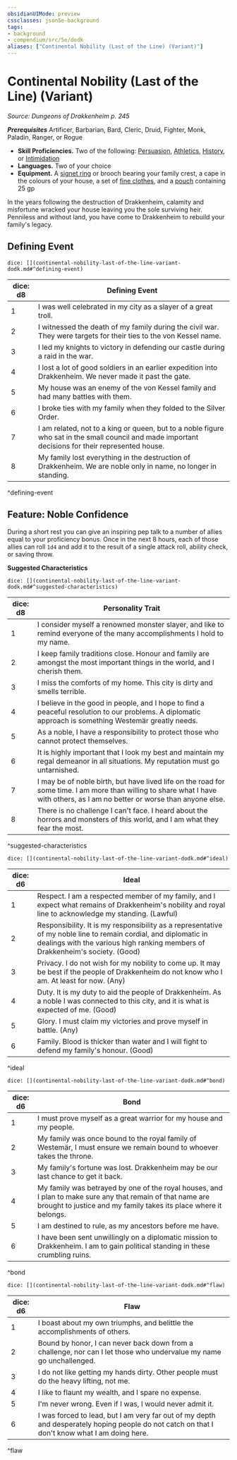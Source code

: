 ```yaml
---
obsidianUIMode: preview
cssclasses: json5e-background
tags:
- background
- compendium/src/5e/dodk
aliases: ["Continental Nobility (Last of the Line) (Variant)"]
---
```

# Continental Nobility (Last of the Line) (Variant)
*Source: Dungeons of Drakkenheim p. 245*  

***Prerequisites***  Artificer,  Barbarian,  Bard,  Cleric,  Druid,  Fighter,  Monk,  Paladin,  Ranger, or  Rogue

- **Skill Proficiencies.** Two of the following: [Persuasion](Mechanics/Rules/skills.md#Persuasion), [Athletics](Mechanics/Rules/skills.md#Athletics), [History](Mechanics/Rules/skills.md#History), or [Intimidation](Mechanics/Rules/skills.md#Intimidation)  
- **Languages.** Two of your choice  
- **Equipment.** A [signet ring](Mechanics/items/signet-ring.md) or brooch bearing your family crest, a cape in the colours of your house, a set of [fine clothes](Mechanics/items/fine-clothes.md), and a [pouch](Mechanics/items/pouch.md) containing 25 gp  

In the years following the destruction of Drakkenheim, calamity and misfortune wracked your house leaving you the sole surviving heir. Penniless and without land, you have come to Drakkenheim to rebuild your family's legacy.

## Defining Event

`dice: [](continental-nobility-last-of-the-line-variant-dodk.md#^defining-event)`

| dice: d8 | Defining Event |
|----------|----------------|
| 1 | I was well celebrated in my city as a slayer of a great troll. |
| 2 | I witnessed the death of my family during the civil war. They were targets for their ties to the von Kessel name. |
| 3 | I led my knights to victory in defending our castle during a raid in the war. |
| 4 | I lost a lot of good soldiers in an earlier expedition into Drakkenheim. We never made it past the gate. |
| 5 | My house was an enemy of the von Kessel family and had many battles with them. |
| 6 | I broke ties with my family when they folded to the Silver Order. |
| 7 | I am related, not to a king or queen, but to a noble figure who sat in the small council and made important decisions for their represented house. |
| 8 | My family lost everything in the destruction of Drakkenheim. We are noble only in name, no longer in standing. |
^defining-event

## Feature: Noble Confidence

During a short rest you can give an inspiring pep talk to a number of allies equal to your proficiency bonus. Once in the next 8 hours, each of those allies can roll `1d4` and add it to the result of a single attack roll, ability check, or saving throw.

**Suggested Characteristics**

`dice: [](continental-nobility-last-of-the-line-variant-dodk.md#^suggested-characteristics)`

| dice: d8 | Personality Trait |
|----------|-------------------|
| 1 | I consider myself a renowned monster slayer, and like to remind everyone of the many accomplishments I hold to my name. |
| 2 | I keep family traditions close. Honour and family are amongst the most important things in the world, and I cherish them. |
| 3 | I miss the comforts of my home. This city is dirty and smells terrible. |
| 4 | I believe in the good in people, and I hope to find a peaceful resolution to our problems. A diplomatic approach is something Westemär greatly needs. |
| 5 | As a noble, I have a responsibility to protect those who cannot protect themselves. |
| 6 | It is highly important that I look my best and maintain my regal demeanor in all situations. My reputation must go untarnished. |
| 7 | I may be of noble birth, but have lived life on the road for some time. I am more than willing to share what I have with others, as I am no better or worse than anyone else. |
| 8 | There is no challenge I can't face. I heard about the horrors and monsters of this world, and I am what they fear the most. |
^suggested-characteristics

`dice: [](continental-nobility-last-of-the-line-variant-dodk.md#^ideal)`

| dice: d6 | Ideal |
|----------|-------|
| 1 | Respect. I am a respected member of my family, and I expect what remains of Drakkenheim's nobility and royal line to acknowledge my standing. (Lawful) |
| 2 | Responsibility. It is my responsibility as a representative of my noble line to remain cordial, and diplomatic in dealings with the various high ranking members of Drakkenheim's society. (Good) |
| 3 | Privacy. I do not wish for my nobility to come up. It may be best if the people of Drakkenheim do not know who I am. At least for now. (Any) |
| 4 | Duty. It is my duty to aid the people of Drakkenheim. As a noble I was connected to this city, and it is what is expected of me. (Good) |
| 5 | Glory. I must claim my victories and prove myself in battle. (Any) |
| 6 | Family. Blood is thicker than water and I will fight to defend my family's honour. (Good) |
^ideal

`dice: [](continental-nobility-last-of-the-line-variant-dodk.md#^bond)`

| dice: d6 | Bond |
|----------|------|
| 1 | I must prove myself as a great warrior for my house and my people. |
| 2 | My family was once bound to the royal family of Westemär, I must ensure we remain bound to whoever takes the throne. |
| 3 | My family's fortune was lost. Drakkenheim may be our last chance to get it back. |
| 4 | My family was betrayed by one of the royal houses, and I plan to make sure any that remain of that name are brought to justice and my family takes its place where it belongs. |
| 5 | I am destined to rule, as my ancestors before me have. |
| 6 | I have been sent unwillingly on a diplomatic mission to Drakkenheim. I am to gain political standing in these crumbling ruins. |
^bond

`dice: [](continental-nobility-last-of-the-line-variant-dodk.md#^flaw)`

| dice: d6 | Flaw |
|----------|------|
| 1 | I boast about my own triumphs, and belittle the accomplishments of others. |
| 2 | Bound by honor, I can never back down from a challenge, nor can I let those who undervalue my name go unchallenged. |
| 3 | I do not like getting my hands dirty. Other people must do the heavy lifting, not me. |
| 4 | I like to flaunt my wealth, and I spare no expense. |
| 5 | I'm never wrong. Even if I was, I would never admit it. |
| 6 | I was forced to lead, but I am very far out of my depth and desperately hoping people do not catch on that I don't know what I am doing here. |
^flaw